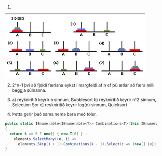 1.
![Tower](https://github.com/robertatli/FORR3RR-Reiknirit/blob/master/Verkefni3/tower.png)

2. 2^n-1 því að fjoldi færlsna eykst í margfeldi af n ef þú ætlar að færa milli beggja súlnanna.

3. a) reykniritið keyrir n sinnum, Bubblesort
   b) reykniritið keyrir n^2 sinnum, Selection Sor
   c) reykniritið keyrir log(n) sinnum, Quicksort
4. Þetta gerir það sama nema bara með tölur.
```c#
public static IEnumerable<IEnumerable<T>> Combinations<T>(this IEnumerable<T> elements, int k)
{
  return k == 0 ? new[] { new T[0] } :
    elements.SelectMany((e, i) =>
      elements.Skip(i + 1).Combinations(k - 1).Select(c => (new[] {e}).Concat(c)));
}
```
